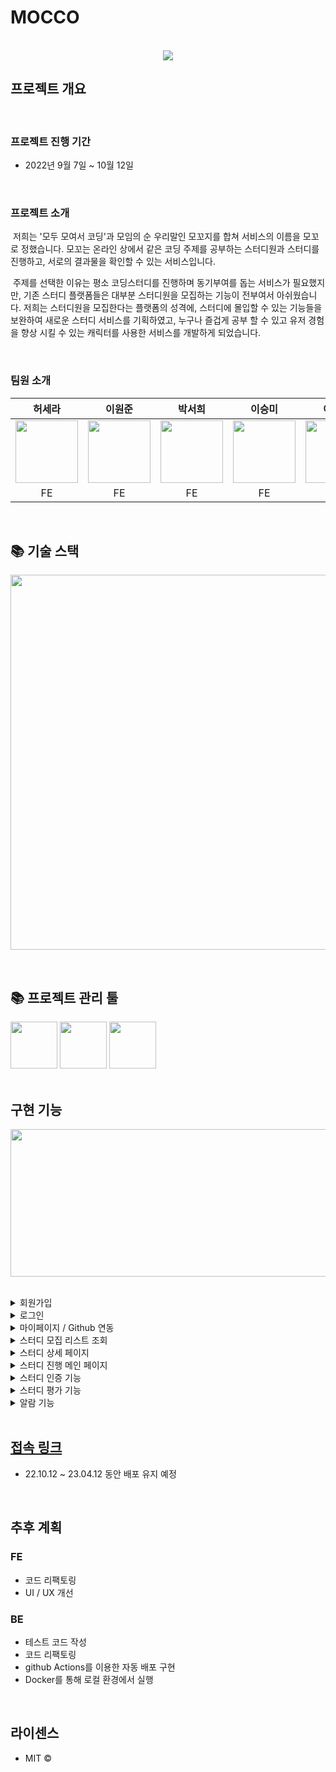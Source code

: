# MOCCO

<p align="center">
  <br>
  <img src="https://user-images.githubusercontent.com/44027393/194739038-64222bf0-0709-4d0b-b624-7ad43f8a90b1.png">
  <br>
</p>

## 프로젝트 개요

<br>

### 프로젝트 진행 기간

- 2022년 9월 7일 ~ 10월 12일

<br>

### 프로젝트 소개

<p>
&nbsp;저희는 '모두 모여서 코딩'과 모임의 순 우리말인 모꼬지를 합쳐 서비스의 이름을 모꼬로 정했습니다. 모꼬는 온라인 상에서 같은 코딩 주제를 공부하는 스터디원과 스터디를 진행하고, 서로의 결과물을 확인할 수 있는 서비스입니다.
</p>
<p>
&nbsp;주제를 선택한 이유는 평소 코딩스터디를 진행하며 동기부여를 돕는 서비스가 필요했지만, 기존 스터디 플랫폼들은 대부분 스터디원을 모집하는 기능이 전부여서 아쉬웠습니다.
저희는 스터디원을 모집한다는 플랫폼의 성격에, 스터디에 몰입할 수 있는 기능들을 보완하여 새로운 스터디 서비스를 기획하였고, 누구나 즐겁게 공부 할 수 있고 유저 경험을 향상 시킬 수 있는 캐릭터를 사용한 서비스를 개발하게 되었습니다.
</p>

<p align="center">
</p>

<br>

### 팀원 소개

|                                                                    허세라                                                                     | 이원준 | 박서희 | 이승미 | 이충안 | 김도연 |
|:------------------------------------------------------------------------------------------------------------------------------------------:| :----: | :----: | :----: | :----: | :----: |
| <img src="https://user-images.githubusercontent.com/44027393/194739169-2bc2a6e6-53c4-4607-bce3-c8c4f719ae00.png" width="100" height="100"> |  <img src="https://user-images.githubusercontent.com/44027393/194739205-81e78f73-7d69-49b2-b82d-25c1ad4f3a7d.png" width="100" height="100">  |  <img src="https://user-images.githubusercontent.com/44027393/194739269-9afb4376-8283-4681-a8a9-5f82800a87cc.png" width="100" height="100">  |  <img src="https://user-images.githubusercontent.com/44027393/194739310-57f93866-b630-40ae-91a5-a1932783739c.png" width="100" height="100">  |  <img src="https://user-images.githubusercontent.com/44027393/194793823-07c9eca2-5285-4bcc-bb45-f86a2ba2e8ac.png" width="100" height="100">  |  <img src="https://user-images.githubusercontent.com/44027393/194794032-255da6c2-b180-45cb-b1fb-7322f653efae.png" width="100" height="100">  |
|                                                                     FE                                                                     |   FE   |   FE   |   FE   |   BE   |   BE   |


<br>

## 📚 기술 스택
<p align="center">
<img src="https://user-images.githubusercontent.com/44027393/194488550-2fe01f27-2303-4ca8-b8a6-457665025c36.png" width="855" height="600">
<p/>

<br>

## 📚 프로젝트 관리 툴

<div>
  <img src="https://user-images.githubusercontent.com/44027393/195010811-433477e9-d993-4985-9240-6cac8c8a4fa2.png" width="75" height="75">
  <img src="https://user-images.githubusercontent.com/44027393/195010895-7b88e404-77c2-4725-8d98-f55d63805a1e.png" width="75" height="75">
  <img src="https://user-images.githubusercontent.com/44027393/195010722-3e443a6b-a4de-48ac-bbbd-a3683a9aa9d7.png" width="75" height="75">
</div>


<br>

## 구현 기능
<p align="center">
<img src="https://user-images.githubusercontent.com/44027393/194496679-a8e29933-18d4-4465-8a05-d56febe12378.gif" width="700" height="236"/>
</p>

<br>

<details>
<summary>회원가입</summary>
<div markdown="1">
<ul>
<li>닉네임 중복여부, 이메일 중복여부, 입력한 비밀번호가 같은지 확인 할 수 있다</li>
<li>회원가입 시 로그인 페이지로 이동한다.</li>
<p align="center">
<img src="https://user-images.githubusercontent.com/44027393/194739839-7aff7bea-7f8c-4a43-be9e-e2e5f40311c2.gif" width="600" height="600"/>
</p>
</ul>
</div>
</details>

<details>
<summary>로그인</summary>
<div markdown="1">
<ul>
<li>ID, PW가 일치하면 JWT 토큰 발행한다.</li>
<li>로그인 시 마이페이지로 이동한다.</li>
<li>github 소셜 로그인 기능.</li>
<li>비밀번호를 잃어버렸을시 비밀번호를 찾을 수 있다.</li>
<p align="center">
<img src="https://user-images.githubusercontent.com/44027393/194740031-df1e5a29-008d-452e-8658-a16867014fe5.gif" width="600" height="600"/>
</p>
</ul>
</div>
</details>

<details>
<summary>마이페이지 / Github 연동</summary>
<div markdown="1">
<ul>
<li>회원정보수정 페이지에서 수정된 유저정보, 현재 진행중인 스터디, 완료된 스터디를 슬라이드로 볼 수 있다.</li>
<li>Github 소셜로그인하지 않은 유저도 마이페이지에서 Github 연동을 하여 해당 유저의 repository(개인저장소), contributions(잔디)를 가져와 표기할 수 있다.</li>
<p align="center">
<img src="https://user-images.githubusercontent.com/44027393/194740102-250c3638-9f27-42b9-ad83-7661f8e8e9e1.gif" width="600" height="600"/>
</p>
</ul>
</div>
</details>

<details>
<summary>스터디 모집 리스트 조회</summary>
<div markdown="1">
<ul>
<li>현재 모집중인 스터디를 카드 형식으로 볼 수 있다.</li>
<li>스크롤이 일정 부분 아래로 도달할 경우 다음 데이터를 볼 수 있다.</li>
<p align="center">
<img src="https://user-images.githubusercontent.com/44027393/194740194-d7f5f28a-56a6-44f9-a3dc-ef204cfa70c0.gif" width="600" height="600"/>
</p>
</ul>
</div>
</details>

<details>
<summary>스터디 상세 페이지</summary>
<div markdown="1">
<ul>
<li>스터디 관련 정보를 볼 수 있고, 댓글 및 대댓글 작성과 스터디 신청이 가능하다.</li>
<p align="center">
<img src="https://user-images.githubusercontent.com/44027393/194740272-82eb1243-ea9f-4e59-af9b-4a167a50c36a.gif" width="600" height="600"/>
</p>
</ul>
</div>
</details>

<details>
<summary>스터디 진행 메인 페이지</summary>
<div markdown="1">
<ul>
<li>애니메이션을 통해 스터디원이 날짜에 맞춰 정해진 목표를 수행 했는지 알 수 있다.</li>
<li>다른 팀원의 진도율과 수행 기한 대비 나의 달성률을 시각적으로 알 수 있다.</li>
<p align="center">
<img src="https://user-images.githubusercontent.com/44027393/194740365-c4625a23-ec8b-462d-948a-ae5f3a5f993c.gif" width="600" height="600"/>
</p>
</ul>
</div>
</details>

<details>
<summary>스터디 인증 기능</summary>
<div markdown="1">
<ul>
<li>해당 스터디에서 작업해야 하는 일들을 인증할 수 있다.</li>
<li>인증 후에 스터디 진행 페이지로 돌아오면서 애니메이션이 일어난다.</li>
<p align="center">
<img src="https://user-images.githubusercontent.com/44027393/194740381-52d40d7c-9638-4dbd-b986-b06be8ab01d1.gif" width="600" height="600"/>
</p>
</ul>
</div>
</details>

<details>
<summary>스터디 평가 기능</summary>
<div markdown="1">
<ul>
<li>스터디가 종료된 후에 같은 스터디원들을 평가할 수 있다.</li>
<li>각 평가 수치는 멤버 별로 평점에 반영되어 마이페이지에 노출된다.</li>
<p align="center">
<img src="https://user-images.githubusercontent.com/44027393/194740390-41457be9-eac6-426d-8acb-f98ba84cc8ab.gif" width="600" height="600"/>
</p>
</ul>
</div>
</details>

<details>
<summary>알람 기능</summary>
<div markdown="1">
<ul>
<li>스터디 신청 승인, 스터디 오픈 등 특정 이벤트마다 알람이 전송된다.</li>
<li>따로 새로고침하지 않고도 알림을 볼 수 있다.</li>
<p align="center">
<img src="https://user-images.githubusercontent.com/44027393/194740395-07936b02-59a6-46a7-9d5b-1bece3ae34f7.gif" width="600" height="367"/>
</p>
</ul>
</div>
</details>

<br>

## [접속 링크](https://mocco.kr)

- 22.10.12 ~ 23.04.12 동안 배포 유지 예정

<br>

## 추후 계획

### FE
  - 코드 리팩토링
  - UI / UX 개선

### BE 
  - 테스트 코드 작성
  - 코드 리팩토링
  - github Actions를 이용한 자동 배포 구현
  - Docker를 통해 로컬 환경에서 실행

<br>

## 라이센스

- MIT &copy;
